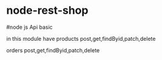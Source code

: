 # node-rest-shop


#node js Api basic 

in this module have products post,get,findByid,patch,delete

orders  post,get,findByid,patch,delete
